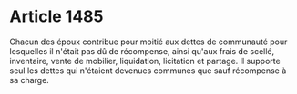# Article 1485

Chacun des époux contribue pour moitié aux dettes de communauté pour lesquelles il n'était pas dû de récompense, ainsi qu'aux frais de scellé, inventaire, vente de mobilier, liquidation, licitation et partage.   Il supporte seul les dettes qui n'étaient devenues communes que sauf récompense à sa charge.